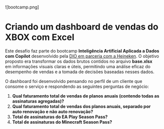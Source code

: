 ![bootcamp.png]

# Criando um dashboard de vendas do XBOX com Excel

Este desafio faz parte do bootcamp **Inteligência Artificial Aplicada a Dados com Copilot** desenvolvido pela [DIO em parceria com a Heineken](https://web.dio.me/track/coding-the-future-heineken-ia-para-analise-de-dados). 
O objetivo proposto era transformar os dados brutos contidos no arquivo **base.xlsx** em informações visuais claras e úteis, permitindo uma análise eficaz do desempenho de vendas e a tomada de decisões baseadas nesses dados.

O dashboard foi desenvolvido pensando no perfil de um cliente que consome o serviço e respondendo as seguintes perguntas de negócio:

1. **Qual faturamento total de vendas de planos anuais (contendo todas as assinaturas agregadas)?**
2. **Qual faturamento total de vendas dos planos anuais, separado por auto renovação e não auto renovação?**
3. **Total de assinaturas do EA Play Season Pass?**
4. **Total de assinaturas do Minecraft Season Pass?**
